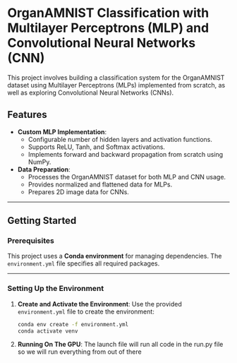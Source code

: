 # OrganAMNIST Classification with Multilayer Perceptrons (MLP) and Convolutional Neural Networks (CNN)

This project involves building a classification system for the OrganAMNIST dataset using Multilayer Perceptrons (MLPs) implemented from scratch, as well as exploring Convolutional Neural Networks (CNNs).

## Features
- **Custom MLP Implementation**:
  - Configurable number of hidden layers and activation functions.
  - Supports ReLU, Tanh, and Softmax activations.
  - Implements forward and backward propagation from scratch using NumPy.
- **Data Preparation**:
  - Processes the OrganAMNIST dataset for both MLP and CNN usage.
  - Provides normalized and flattened data for MLPs.
  - Prepares 2D image data for CNNs.

---

## Getting Started

### Prerequisites
This project uses a **Conda environment** for managing dependencies. The `environment.yml` file specifies all required packages.

---

### Setting Up the Environment

1. **Create and Activate the Environment**:
   Use the provided `environment.yml` file to create the environment:
   ```bash
   conda env create -f environment.yml
   conda activate venv

2. **Running On The GPU**:
    The launch file will run all code in the run.py file so we will run everything from out of there
